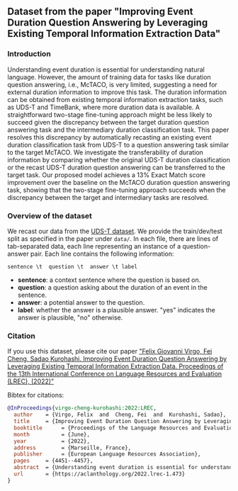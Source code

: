 Dataset from the paper "Improving Event Duration Question Answering by Leveraging Existing Temporal Information Extraction Data"
------

### Introduction
Understanding event duration is essential for understanding natural language. However, the amount of training data for tasks like duration question answering, i.e., McTACO, is very limited, suggesting a need for external duration information to improve this task. The duration information can be obtained from existing temporal information extraction tasks, such as UDS-T and TimeBank, where more duration data is available. A straightforward two-stage fine-tuning approach might be less likely to
succeed given the discrepancy between the target duration question answering task and the intermediary duration classification task. This paper resolves this discrepancy by automatically recasting an existing event duration classification task from UDS-T to a question answering task similar to the target McTACO. We investigate the transferability of duration information by comparing whether the original UDS-T duration classification or the recast UDS-T duration question answering can be
transferred to the target task. Our proposed model achieves a 13% Exact Match score improvement over the baseline on the McTACO duration question answering task, showing that the two-stage fine-tuning approach succeeds when the discrepancy between the target and intermediary tasks are resolved.

### Overview of the dataset
We recast our data from the [UDS-T dataset](http://decomp.io/projects/time/).
We provide the train/dev/test split as specified in the paper under `data/`.
In each file, there are lines of tab-separated data, each line representing an instance of a question-answer pair.
Each line contains the following information:

`sentence \t  question \t  answer \t label`

 * **sentence**: a context sentence where the question is based on.
 * **question**: a question asking about the duration of an event in the sentence.
 * **answer**: a potential answer to the question.
 * **label**: whether the answer is a plausible answer. "yes" indicates the answer is plausible, "no" otherwise.

### Citation
If you use this dataset, please cite our paper ["Felix Giovanni Virgo, Fei Cheng, Sadao Kurohashi. Improving Event Duration Question Answering by Leveraging Existing Temporal Information Extraction Data. Proceedings of the 13th International Conference on Language Resources and Evaluation (LREC), (2022)"](https://aclanthology.org/2022.lrec-1.473/)

Bibtex for citations:

```bibtex
@InProceedings{virgo-cheng-kurohashi:2022:LREC,
  author    = {Virgo, Felix  and  Cheng, Fei  and  Kurohashi, Sadao},
  title     = {Improving Event Duration Question Answering by Leveraging Existing Temporal Information Extraction Data},
  booktitle      = {Proceedings of the Language Resources and Evaluation Conference},
  month          = {June},
  year           = {2022},
  address        = {Marseille, France},
  publisher      = {European Language Resources Association},
  pages     = {4451--4457},
  abstract  = {Understanding event duration is essential for understanding natural language. However, the amount of training data for tasks like duration question answering, i.e., McTACO, is very limited, suggesting a need for external duration information to improve this task. The duration information can be obtained from existing temporal information extraction tasks, such as UDS-T and TimeBank, where more duration data is available. A straightforward two-stage fine-tuning approach might be less likely to succeed given the discrepancy between the target duration question answering task and the intermediary duration classification task. This paper resolves this discrepancy by automatically recasting an existing event duration classification task from UDS-T to a question answering task similar to the target McTACO. We investigate the transferability of duration information by comparing whether the original UDS-T duration classification or the recast UDS-T duration question answering can be transferred to the target task. Our proposed model achieves a 13\% Exact Match score improvement over the baseline on the McTACO duration question answering task, showing that the two-stage fine-tuning approach succeeds when the discrepancy between the target and intermediary tasks are resolved.},
  url       = {https://aclanthology.org/2022.lrec-1.473}
}
```
